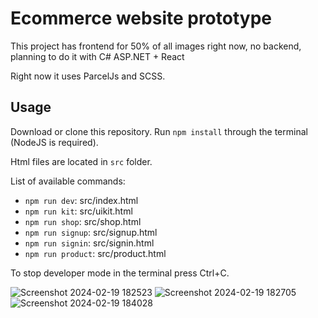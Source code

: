 # Ecommerce website prototype
This project has frontend for 50% of all images right now, no backend, planning to do it with C# ASP.NET + React

Right now it uses ParcelJs and SCSS.

## Usage
Download or clone this repository. Run `npm install` through the terminal (NodeJS is required).

Html files are located in `src` folder.

List of available commands:
- `npm run dev`: src/index.html
- `npm run kit`: src/uikit.html
- `npm run shop`: src/shop.html
- `npm run signup`: src/signup.html
- `npm run signin`: src/signin.html 
- `npm run product`: src/product.html

To stop developer mode in the terminal press Ctrl+C.

![Screenshot 2024-02-19 182523](https://github.com/VladGaranovskyi/eCommerceWebsite/assets/114082118/da5ff5ab-3917-49ad-b96e-43623790d1a4)
![Screenshot 2024-02-19 182705](https://github.com/VladGaranovskyi/eCommerceWebsite/assets/114082118/3a56fa77-90e1-4f9b-b047-11f4745d7dad)
![Screenshot 2024-02-19 184028](https://github.com/VladGaranovskyi/eCommerceWebsite/assets/114082118/9b7e4add-a733-41c5-9030-75920708b7cf)
